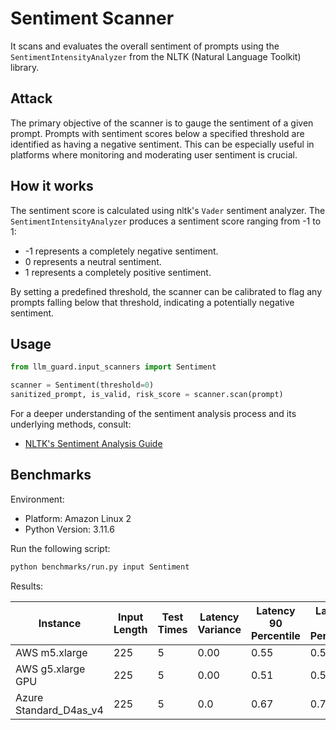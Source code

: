 # Sentiment Scanner

It scans and evaluates the overall sentiment of prompts using the `SentimentIntensityAnalyzer` from the NLTK (Natural
Language Toolkit) library.

## Attack

The primary objective of the scanner is to gauge the sentiment of a given prompt. Prompts with sentiment scores below a
specified threshold are identified as having a negative sentiment. This can be especially useful in platforms where
monitoring and moderating user sentiment is crucial.

## How it works

The sentiment score is calculated using nltk's `Vader` sentiment analyzer. The `SentimentIntensityAnalyzer` produces a
sentiment score ranging from -1 to 1:

- -1 represents a completely negative sentiment.
- 0 represents a neutral sentiment.
- 1 represents a completely positive sentiment.

By setting a predefined threshold, the scanner can be calibrated to flag any prompts falling below that threshold,
indicating a potentially negative sentiment.

## Usage

```python
from llm_guard.input_scanners import Sentiment

scanner = Sentiment(threshold=0)
sanitized_prompt, is_valid, risk_score = scanner.scan(prompt)
```

For a deeper understanding of the sentiment analysis process and its underlying methods, consult:

- [NLTK's Sentiment Analysis Guide](https://www.nltk.org/howto/sentiment.html)

## Benchmarks

Environment:

- Platform: Amazon Linux 2
- Python Version: 3.11.6

Run the following script:

```sh
python benchmarks/run.py input Sentiment
```

Results:

| Instance               | Input Length | Test Times | Latency Variance | Latency 90 Percentile | Latency 95 Percentile | Latency 99 Percentile | Average Latency (ms) | QPS       |
|------------------------|--------------|------------|------------------|-----------------------|-----------------------|-----------------------|----------------------|-----------|
| AWS m5.xlarge          | 225          | 5          | 0.00             | 0.55                  | 0.58                  | 0.60                  | 0.49                 | 456765.43 |
| AWS g5.xlarge GPU      | 225          | 5          | 0.00             | 0.51                  | 0.53                  | 0.55                  | 0.45                 | 497964.10 |
| Azure Standard_D4as_v4 | 225          | 5          | 0.0              | 0.67                  | 0.70                  | 0.72                  | 0.59                 | 380511.97 |
